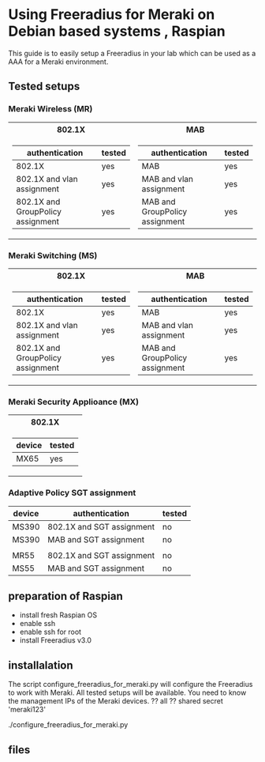 # Using Freeradius for Meraki on Debian based systems , Raspian

This guide is to easily setup a Freeradius in your lab which can be used as a AAA for a Meraki environment.

## Tested setups

### Meraki Wireless   (MR)

<table>
<tr><th>802.1X </th><th>MAB</th></tr>
<tr><td>

| authentication                    | tested | 
| --------------------------------  | ------ |
| 802.1X                            | yes | 
| 802.1X and vlan assignment        | yes |
| 802.1X and GroupPolicy assignment | yes |

</td><td>

| authentication                    | tested | 
| --------------------------------  | ------ |
| MAB                               | yes |
| MAB and vlan assignment           | yes |
| MAB and GroupPolicy assignment    | yes |

</td></tr> </table>


### Meraki Switching  (MS)

<table>
<tr><th>802.1X </th><th>MAB</th></tr>
<tr><td>

| authentication                    | tested | 
| --------------------------------  | ------ |
| 802.1X                            | yes | 
| 802.1X and vlan assignment        | yes |
| 802.1X and GroupPolicy assignment | yes |

</td><td>

| authentication                    | tested | 
| --------------------------------  | ------ |
| MAB                               | yes |
| MAB and vlan assignment           | yes |
| MAB and GroupPolicy assignment    | yes |

</td></tr> </table>


### Meraki Security Applioance  (MX)

<table>
<tr><th>802.1X </th></tr>
<tr><td>
  
| device              | tested |
| ------------------- | ------ |
| MX65                | yes    |

</td></tr> </table>


### Adaptive Policy SGT assignment

| device | authentication                  | tested |
| ------ | ------------------------------- | ------ |
| MS390  | 802.1X and SGT assignment       | no     |
| MS390  | MAB  and SGT assignment         | no     |
|        |                                 |        |
| MR55   | 802.1X and SGT assignment       | no     |
| MS55   | MAB  and SGT assignment         | no     |



## preparation of Raspian
- install fresh Raspian OS
- enable ssh
- enable ssh for root
- install Freeradius v3.0


## installalation
The script configure_freeradius_for_meraki.py will configure the Freeradius to work with Meraki.
All tested setups will be available.
You need to know the management IPs of the Meraki devices. ??   all
?? shared secret 'meraki123'


./configure_freeradius_for_meraki.py

## files 
## 


